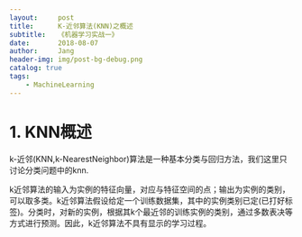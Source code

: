 ```yaml
---
layout:     post
title:      K-近邻算法(KNN)之概述
subtitle:   《机器学习实战一》
date:       2018-08-07
author:     Jang
header-img: img/post-bg-debug.png
catalog: true
tags:
    - MachineLearning
---
```


# 1. KNN概述<br>
k-近邻(KNN,k-NearestNeighbor)算法是一种基本分类与回归方法，我们这里只讨论分类问题中的knn.<br>

k近邻算法的输入为实例的特征向量，对应与特征空间的点；输出为实例的类别，可以取多类。k近邻算法假设给定一个训练数据集，其中的实例类别已定(已打好标签)。分类时，对新的实例，根据其k个最近邻的训练实例的类别，通过多数表决等方式进行预测。因此，k近邻算法不具有显示的学习过程。<br>

